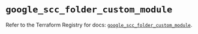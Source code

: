 # `google_scc_folder_custom_module`

Refer to the Terraform Registry for docs: [`google_scc_folder_custom_module`](https://registry.terraform.io/providers/hashicorp/google-beta/5.43.1/docs/resources/google_scc_folder_custom_module).
